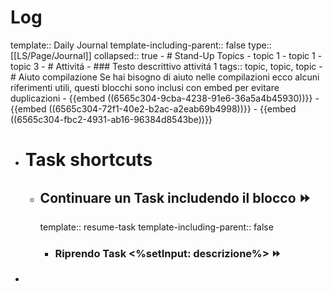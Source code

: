 # Log
template:: Daily Journal
template-including-parent:: false
type:: [[LS/Page/Journal]]
collapsed:: true
	- # Stand-Up Topics
		- topic 1
		- topic 1
		- topic 3
	- # Attivitá
		- ### Testo descrittivo attivitá 1
		  tags:: topic, topic, topic
	- # Aiuto compilazione
	  Se hai bisogno di aiuto nelle compilazioni ecco alcuni riferimenti utili, questi blocchi sono inclusi con embed per evitare duplicazioni
		- {{embed ((6565c304-9cba-4238-91e6-36a5a4b45930))}}
		- {{embed ((6565c304-72f1-40e2-b2ac-a2eab69b4998))}}
		- {{embed ((6565c304-fbc2-4931-ab16-96384d8543be))}}
- # Task shortcuts
	- ## Continuare un Task includendo il blocco ⏩️
	  template:: resume-task
	  template-including-parent:: false
		- ### Riprendo Task <%setInput: descrizione%> ⏩️
-